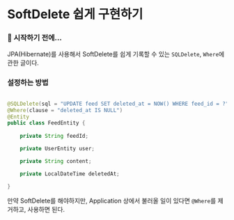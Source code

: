 # SoftDelete 쉽게 구현하기

### 🎊 시작하기 전에...

JPA(Hibernate)를 사용해서 SoftDelete를 쉽게 기록할 수 있는 `SQLDelete`, `Where`에 관한 글이다.

### 설정하는 방법

```java

@SQLDelete(sql = "UPDATE feed SET deleted_at = NOW() WHERE feed_id = ?")
@Where(clause = "deleted_at IS NULL")
@Entity
public class FeedEntity {
    
    private String feedId;

    private UserEntity user;

    private String content;

    private LocalDateTime deletedAt;

}
```

만약 SoftDelete를 해야하지만, Application 상에서 불러올 일이 있다면 `@Where`를 제거하고, 사용하면 된다.

